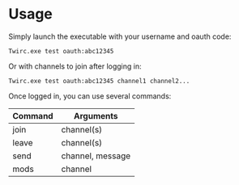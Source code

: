 Usage
=====
Simply launch the executable with your username and oauth code:
```
Twirc.exe test oauth:abc12345
```

Or with channels to join after logging in:
```
Twirc.exe test oauth:abc12345 channel1 channel2...
```

Once logged in, you can use several commands:

Command | Arguments
------- | ---------
join    | channel(s)
leave   | channel(s)
send    | channel, message
mods    | channel
